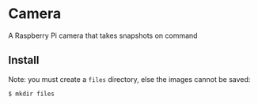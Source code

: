 # Camera

A Raspberry Pi camera that takes snapshots on command

## Install

Note: you must create a `files` directory, else the images cannot be saved:

	$ mkdir files

